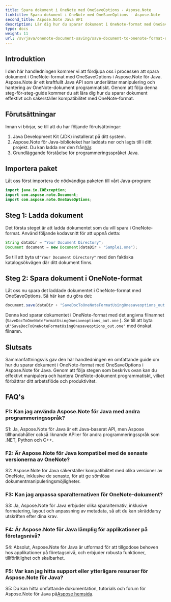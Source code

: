 ```yaml
---
title: Spara dokument i OneNote med OneSaveOptions - Aspose.Note
linktitle: Spara dokument i OneNote med OneSaveOptions - Aspose.Note
second_title: Aspose.Note Java API
description: Lär dig hur du sparar dokument i OneNote-format med OneSaveOptions i Aspose.Note för Java. Förbättra ditt arbetsflöde med denna omfattande handledning.
type: docs
weight: 11
url: /sv/java/onenote-document-saving/save-document-to-onenote-format-using-onesaveoptions/
---
```

## Introduktion

I den här handledningen kommer vi att fördjupa oss i processen att spara dokument i OneNote-format med OneSaveOptions i Aspose.Note för Java. Aspose.Note är ett kraftfullt Java API som underlättar manipulering och hantering av OneNote-dokument programmatiskt. Genom att följa denna steg-för-steg-guide kommer du att lära dig hur du sparar dokument effektivt och säkerställer kompatibilitet med OneNote-format.

## Förutsättningar

Innan vi börjar, se till att du har följande förutsättningar:
1. Java Development Kit (JDK) installerat på ditt system.
2.  Aspose.Note för Java-biblioteket har laddats ner och lagts till i ditt projekt. Du kan ladda ner den från[här](https://releases.aspose.com/note/java/).
3. Grundläggande förståelse för programmeringsspråket Java.

## Importera paket

Låt oss först importera de nödvändiga paketen till vårt Java-program:

```java
import java.io.IOException;
import com.aspose.note.Document;
import com.aspose.note.OneSaveOptions;
```

## Steg 1: Ladda dokument

Det första steget är att ladda dokumentet som du vill spara i OneNote-format. Använd följande kodavsnitt för att uppnå detta:

```java
String dataDir = "Your Document Directory";
Document document = new Document(dataDir + "Sample1.one");
```

 Se till att byta ut`"Your Document Directory"` med den faktiska katalogsökvägen där ditt dokument finns.

## Steg 2: Spara dokument i OneNote-format

Låt oss nu spara det laddade dokumentet i OneNote-format med OneSaveOptions. Så här kan du göra det:

```java
document.save(dataDir + "SaveDocToOneNoteFormatUsingOnesaveoptions_out.one", new OneSaveOptions());
```

Denna kod sparar dokumentet i OneNote-format med det angivna filnamnet (`SaveDocToOneNoteFormatUsingOnesaveoptions_out.one` ). Se till att byta ut`"SaveDocToOneNoteFormatUsingOnesaveoptions_out.one"` med önskat filnamn.

## Slutsats

Sammanfattningsvis gav den här handledningen en omfattande guide om hur du sparar dokument i OneNote-format med OneSaveOptions i Aspose.Note för Java. Genom att följa stegen som beskrivs ovan kan du effektivt manipulera och hantera OneNote-dokument programmatiskt, vilket förbättrar ditt arbetsflöde och produktivitet.

## FAQ's

### F1: Kan jag använda Aspose.Note för Java med andra programmeringsspråk?

S1: Ja, Aspose.Note för Java är ett Java-baserat API, men Aspose tillhandahåller också liknande API:er för andra programmeringsspråk som .NET, Python och C++.

### F2: Är Aspose.Note för Java kompatibel med de senaste versionerna av OneNote?

S2: Aspose.Note för Java säkerställer kompatibilitet med olika versioner av OneNote, inklusive de senaste, för att ge sömlösa dokumentmanipuleringsmöjligheter.

### F3: Kan jag anpassa sparalternativen för OneNote-dokument?

S3: Ja, Aspose.Note för Java erbjuder olika sparalternativ, inklusive formatering, layout och anpassning av metadata, så att du kan skräddarsy utskriften efter dina krav.

### F4: Är Aspose.Note för Java lämplig för applikationer på företagsnivå?

S4: Absolut, Aspose.Note för Java är utformad för att tillgodose behoven hos applikationer på företagsnivå, och erbjuder robusta funktioner, tillförlitlighet och skalbarhet.

### F5: Var kan jag hitta support eller ytterligare resurser för Aspose.Note för Java?

 S5: Du kan hitta omfattande dokumentation, tutorials och forum för Aspose.Note för Java på[Aspose hemsida](https://forum.aspose.com/c/note/28).